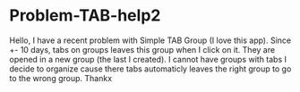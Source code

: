 # Problem-TAB-help2
Hello, I have a recent problem with Simple TAB Group (I love this app). Since +- 10 days, tabs on groups leaves this group when I click on it. They are opened in a new group (the last I created). I cannot have groups with tabs I decide to organize cause there tabs automaticly leaves the right group to go to the wrong group. Thankx
